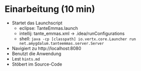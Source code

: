 Einarbeitung (10 min)
=====================

* Startet das Launchscript
    * eclipse: TanteEmmas.launch
    * intellij: tante_emmas.xml -> .idea/runConfigurations
    * shell: `java -cp [classpath] io.vertx.core.Launcher run net.amygdalum.tanteemmas.server.Server`
* Navigiert zu http://localhost:8080
* Benutzt die Anwendung
* Lest `hints.md`
* Stöbert im Source-Code